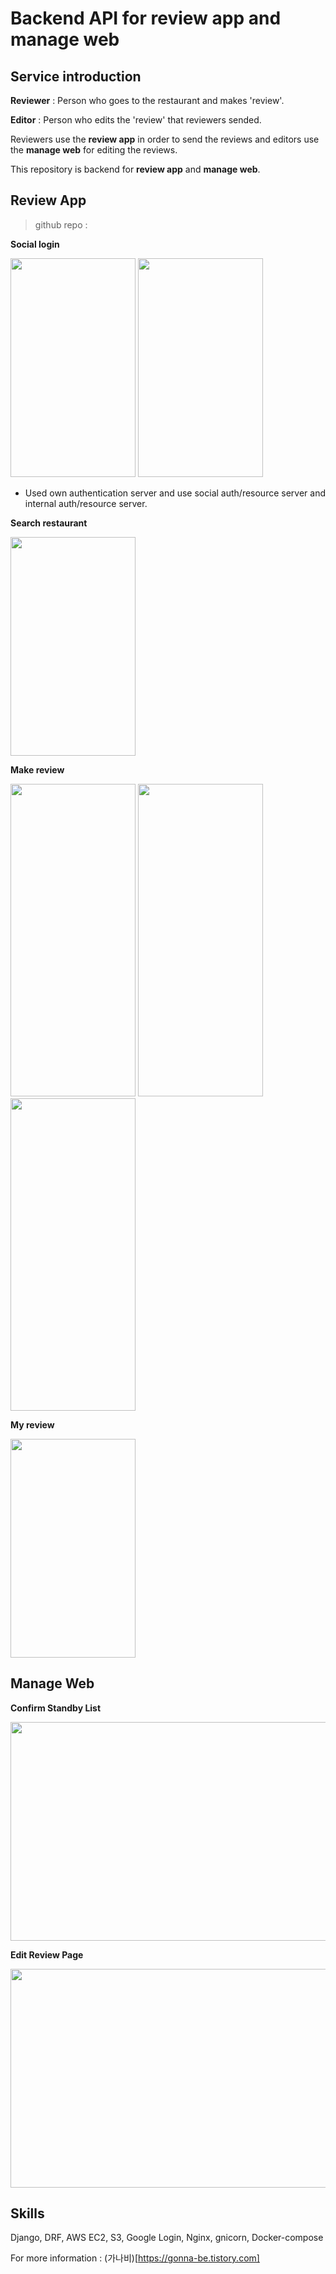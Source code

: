 # Backend API for review app and manage web


## Service introduction

**Reviewer** : Person who goes to the restaurant and makes 'review'.

**Editor** : Person who edits the 'review' that reviewers sended.

Reviewers use the **review app** in order to send the reviews and editors use the **manage web** for editing the reviews. 

This repository is backend for **review app** and **manage web**.


## Review App

> github repo : 

**Social login**

<p float="left">

<img src="https://github.com/seonkyuKim/manage_web_docker_compose/blob/master/images/social-login.png" width="200" height="350"/>

<img src="https://github.com/seonkyuKim/manage_web_docker_compose/blob/master/images/launchpage.png" width="200" height="350"/>

</p>

* Used own authentication server and use social auth/resource server and internal auth/resource server.

**Search restaurant**

<p float="left">

<img src="https://github.com/seonkyuKim/manage_web_docker_compose/blob/master/images/search-rstrt-list.png" width="200" height="350"/>

</p>

**Make review**

<p float="left">

<img src="https://github.com/seonkyuKim/manage_web_docker_compose/blob/master/images/review-info.png" width="200" height="500"/>

<img src="https://github.com/seonkyuKim/manage_web_docker_compose/blob/master/images/review-review.png" width="200" height="500"/>

<img src="https://github.com/seonkyuKim/manage_web_docker_compose/blob/master/images/review-picture.png" width="200" height="500"/>

</p>

**My review**

<p float="left">
<img src="https://github.com/seonkyuKim/manage_web_docker_compose/blob/master/images/my-review.png" width="200" height="350"/>
</p>

## Manage Web

**Confirm Standby List**

<img src="https://github.com/seonkyuKim/manage_web_docker_compose/blob/master/images/confirm-standby-list.jpg" width="600" height="350"/>

**Edit Review Page**

<img src="https://github.com/seonkyuKim/manage_web_docker_compose/blob/master/images/working-area.jpg" width="600" height="350"/>

## Skills

Django, DRF, AWS EC2, S3, Google Login, Nginx, gnicorn, Docker-compose

For more information : (가나비)[https://gonna-be.tistory.com]

